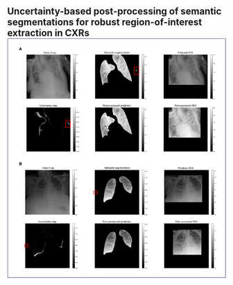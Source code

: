 ## **Uncertainty-based post-processing of semantic segmentations for robust region-of-interest extraction in CXRs**![1701869163267](image/README/1701869163267.png)
